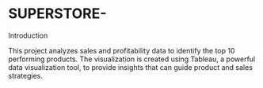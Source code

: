 # SUPERSTORE-

Introduction


This project analyzes sales and profitability data to identify the top 10 performing products. The visualization is created using Tableau, a powerful data visualization tool, to provide insights that can guide product and sales strategies.
